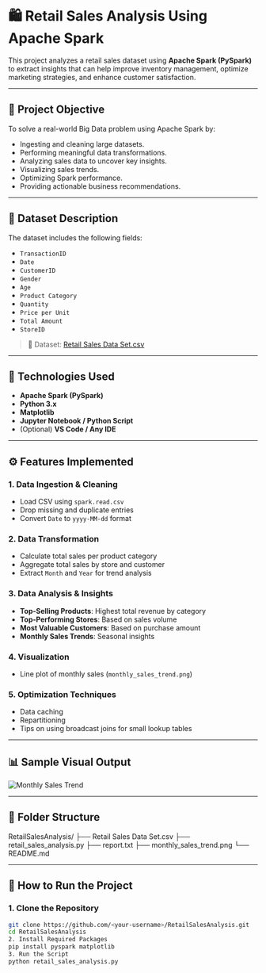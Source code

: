 # 🛍️ Retail Sales Analysis Using Apache Spark

This project analyzes a retail sales dataset using **Apache Spark (PySpark)** to extract insights that can help improve inventory management, optimize marketing strategies, and enhance customer satisfaction.

---

## 📌 Project Objective

To solve a real-world Big Data problem using Apache Spark by:

- Ingesting and cleaning large datasets.
- Performing meaningful data transformations.
- Analyzing sales data to uncover key insights.
- Visualizing sales trends.
- Optimizing Spark performance.
- Providing actionable business recommendations.

---

## 🧾 Dataset Description

The dataset includes the following fields:

- `TransactionID`
- `Date`
- `CustomerID`
- `Gender`
- `Age`
- `Product Category`
- `Quantity`
- `Price per Unit`
- `Total Amount`
- `StoreID`

> 📁 Dataset: [Retail Sales Data Set.csv](Retail%20Sales%20Data%20Set.csv)

---

## 🧪 Technologies Used

- **Apache Spark (PySpark)**
- **Python 3.x**
- **Matplotlib**
- **Jupyter Notebook / Python Script**
- (Optional) **VS Code / Any IDE**

---

## ⚙️ Features Implemented

### 1. Data Ingestion & Cleaning
- Load CSV using `spark.read.csv`
- Drop missing and duplicate entries
- Convert `Date` to `yyyy-MM-dd` format

### 2. Data Transformation
- Calculate total sales per product category
- Aggregate total sales by store and customer
- Extract `Month` and `Year` for trend analysis

### 3. Data Analysis & Insights
- **Top-Selling Products**: Highest total revenue by category
- **Top-Performing Stores**: Based on sales volume
- **Most Valuable Customers**: Based on purchase amount
- **Monthly Sales Trends**: Seasonal insights

### 4. Visualization
- Line plot of monthly sales (`monthly_sales_trend.png`)

### 5. Optimization Techniques
- Data caching
- Repartitioning
- Tips on using broadcast joins for small lookup tables

---

## 📊 Sample Visual Output

![Monthly Sales Trend](monthly_sales_trend.png)

---

## 📂 Folder Structure

RetailSalesAnalysis/ ├── Retail Sales Data Set.csv ├── retail_sales_analysis.py ├── report.txt ├── monthly_sales_trend.png └── README.md

---

## 📝 How to Run the Project

### 1. Clone the Repository
```bash
git clone https://github.com/<your-username>/RetailSalesAnalysis.git
cd RetailSalesAnalysis
2. Install Required Packages
pip install pyspark matplotlib
3. Run the Script
python retail_sales_analysis.py


